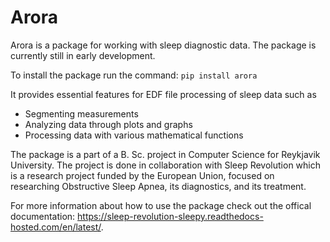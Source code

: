 # Arora
Arora is a package for working with sleep diagnostic data. The package is currently still in early development.

To install the package run the command: `pip install arora`

It provides essential features for EDF file processing of sleep data such as
- Segmenting measurements
- Analyzing data through plots and graphs
- Processing data with various mathematical functions

The package is a part of a B. Sc. project in Computer Science for Reykjavik University. The project is done in collaboration with Sleep Revolution which is a research project funded by the European Union, focused on researching Obstructive Sleep Apnea, its diagnostics, and its treatment.

For more information about how to use the package check out the offical documentation: https://sleep-revolution-sleepy.readthedocs-hosted.com/en/latest/.

